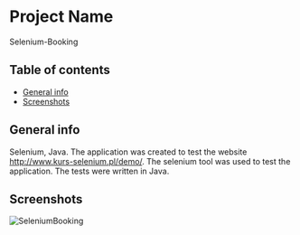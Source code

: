 # Project Name 
Selenium-Booking

## Table of contents
* [General info](#general-info)
* [Screenshots](#screenshots)

## General info
Selenium, Java. The application was created to test the website http://www.kurs-selenium.pl/demo/. The selenium tool was used to test the application. The tests were written in Java.

## Screenshots
![SeleniumBooking](https://github.com/lukaszwojtala1997/Google-Maps-API/assets/75620370/30d25539-8a05-49a9-ab2d-0d525c766f6a)
